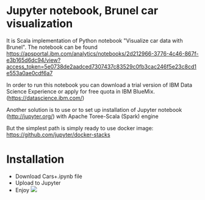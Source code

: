 # Jupyter notebook, Brunel car visualization

It is Scala implementation of Python notebook "Visualize car data with Brunel".
The notebook can be found https://apsportal.ibm.com/analytics/notebooks/2d212966-3776-4c46-867f-e3b165d6dc94/view?access_token=5e0738de2aadced7307437c83529c0fb3cac246f5e23c8cd1e553a0ae0cdf6a7

In order to run this notebook you can download a trial version of IBM Data Science Experience or apply for free quota in IBM BlueMix.
(https://datascience.ibm.com/)

Another solution is to use or to set up installation of Jupyter notebook (http://jupyter.org/) with Apache Toree-Scala (Spark) engine

But the simplest path is simply ready to use docker image: https://github.com/jupyter/docker-stacks

# Installation
* Download Cars+.ipynb file
* Upload to Jupyter 
* Enjoy
 ![](https://github.com/stanislawbartkowski/javahotel/blob/jupytercars/screenshot/Zrzut%20ekranu%20z%202017-09-30%2011-59-16.png)


